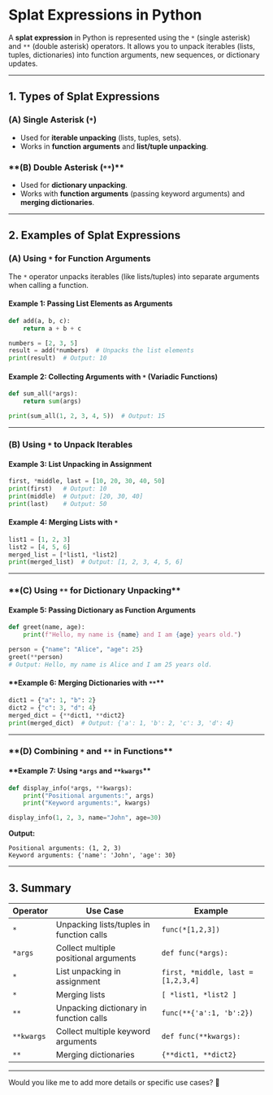 # **Splat Expressions in Python**

A **splat expression** in Python is represented using the `*` (single asterisk) and `**` (double asterisk) operators. It allows you to unpack iterables (lists, tuples, dictionaries) into function arguments, new sequences, or dictionary updates.

---

## **1. Types of Splat Expressions**

### **(A) Single Asterisk (`*`)**

- Used for **iterable unpacking** (lists, tuples, sets).
- Works in **function arguments** and **list/tuple unpacking**.

### **(B) Double Asterisk (`**`)\*\*

- Used for **dictionary unpacking**.
- Works with **function arguments** (passing keyword arguments) and **merging dictionaries**.

---

## **2. Examples of Splat Expressions**

### **(A) Using `*` for Function Arguments**

The `*` operator unpacks iterables (like lists/tuples) into separate arguments when calling a function.

#### **Example 1: Passing List Elements as Arguments**

```python
def add(a, b, c):
    return a + b + c

numbers = [2, 3, 5]
result = add(*numbers)  # Unpacks the list elements
print(result)  # Output: 10
```

#### **Example 2: Collecting Arguments with `*` (Variadic Functions)**

```python
def sum_all(*args):
    return sum(args)

print(sum_all(1, 2, 3, 4, 5))  # Output: 15
```

---

### **(B) Using `*` to Unpack Iterables**

#### **Example 3: List Unpacking in Assignment**

```python
first, *middle, last = [10, 20, 30, 40, 50]
print(first)   # Output: 10
print(middle)  # Output: [20, 30, 40]
print(last)    # Output: 50
```

#### **Example 4: Merging Lists with `*`**

```python
list1 = [1, 2, 3]
list2 = [4, 5, 6]
merged_list = [*list1, *list2]
print(merged_list)  # Output: [1, 2, 3, 4, 5, 6]
```

---

### **(C) Using `**` for Dictionary Unpacking\*\*

#### **Example 5: Passing Dictionary as Function Arguments**

```python
def greet(name, age):
    print(f"Hello, my name is {name} and I am {age} years old.")

person = {"name": "Alice", "age": 25}
greet(**person)
# Output: Hello, my name is Alice and I am 25 years old.
```

#### **Example 6: Merging Dictionaries with `**`\*\*

```python
dict1 = {"a": 1, "b": 2}
dict2 = {"c": 3, "d": 4}
merged_dict = {**dict1, **dict2}
print(merged_dict)  # Output: {'a': 1, 'b': 2, 'c': 3, 'd': 4}
```

---

### **(D) Combining `*` and `**` in Functions\*\*

#### **Example 7: Using `*args` and `**kwargs`\*\*

```python
def display_info(*args, **kwargs):
    print("Positional arguments:", args)
    print("Keyword arguments:", kwargs)

display_info(1, 2, 3, name="John", age=30)
```

**Output:**

```
Positional arguments: (1, 2, 3)
Keyword arguments: {'name': 'John', 'age': 30}
```

---

## **3. Summary**

| Operator   | Use Case                                 | Example                            |
| ---------- | ---------------------------------------- | ---------------------------------- |
| `*`        | Unpacking lists/tuples in function calls | `func(*[1,2,3])`                   |
| `*args`    | Collect multiple positional arguments    | `def func(*args):`                 |
| `*`        | List unpacking in assignment             | `first, *middle, last = [1,2,3,4]` |
| `*`        | Merging lists                            | `[ *list1, *list2 ]`               |
| `**`       | Unpacking dictionary in function calls   | `func(**{'a':1, 'b':2})`           |
| `**kwargs` | Collect multiple keyword arguments       | `def func(**kwargs):`              |
| `**`       | Merging dictionaries                     | `{**dict1, **dict2}`               |

---

Would you like me to add more details or specific use cases? 🚀
